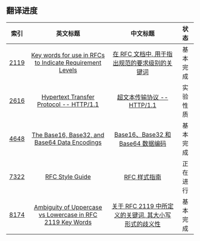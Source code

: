 ## 翻译进度

|    索引    |    英文标题    |    中文标题    |    状态    |
|:----------:|:--------------:|:--------------:|:----------:|
| [2119](../rfc/rfc2119/README.md) | [Key words for use in RFCs to Indicate Requirement Levels](../rfc/rfc2119/rfc2119.txt) | [在 RFC 文档中, 用于指出规范的要求级别的关键词](../rfc/rfc2119/rfc2119_zh.txt) | 基本完成 |
| [2616](../rfc/rfc2616/README.md) | [Hypertext Transfer Protocol -- HTTP/1.1](../rfc/rfc2616/rfc2616.txt) | [超文本传输协议 -- HTTP/1.1](../rfc/rfc2616/rfc2616_zh.txt) | 实验性质 |
| [4648](../rfc/rfc4648/README.md) | [The Base16, Base32, and Base64 Data Encodings](../rfc/rfc4648/rfc4648.txt) | [Base16、Base32 和 Base64 数据编码](../rfc/rfc4648/rfc4648_zh.txt) | 基本完成 |
| [7322](../rfc/rfc7322/README.md) | [RFC Style Guide](../rfc/rfc7322/rfc7322.txt) | [RFC 样式指南](../rfc/rfc7322/rfc7322_zh.txt) | 正在进行 |
| [8174](../rfc/rfc8174/README.md) | [Ambiguity of Uppercase vs Lowercase in RFC 2119 Key Words](../rfc/rfc8174/rfc8174.txt) | [关于 RFC 2119 中所定义的关键词, 其大小写形式的歧义性](../rfc/rfc8174/rfc8174_zh.txt) | 基本完成 |
